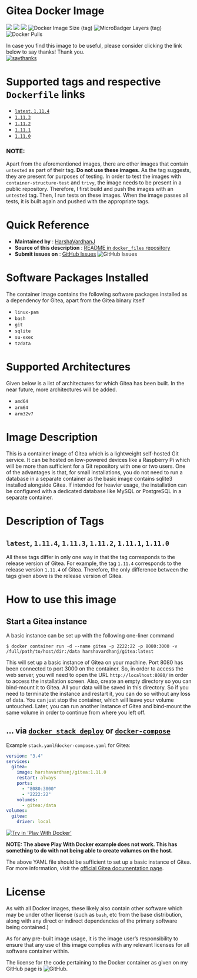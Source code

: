 # Gitea Docker Image


[![](https://images.microbadger.com/badges/version/harshavardhanj/gitea.svg)](https://microbadger.com/images/harshavardhanj/gitea "Get your own version badge on microbadger.com")
[![](https://images.microbadger.com/badges/commit/harshavardhanj/gitea.svg)](https://microbadger.com/images/harshavardhanj/gitea "Get your own commit badge on microbadger.com")
[![](https://images.microbadger.com/badges/license/harshavardhanj/gitea.svg)](https://microbadger.com/images/harshavardhanj/gitea "Get your own license badge on microbadger.com")
![Docker Image Size (tag)](https://img.shields.io/docker/image-size/harshavardhanj/gitea/1.11.0)
![MicroBadger Layers (tag)](https://img.shields.io/microbadger/layers/harshavardhanj/gitea/1.11.0)
![Docker Pulls](https://img.shields.io/docker/pulls/harshavardhanj/gitea)


In case you find this image to be useful, please consider clicking the link below to say thanks! Thank you.  
[![saythanks](https://img.shields.io/badge/say-thanks-ff69b4.svg)](https://saythanks.io/to/vardhanharshaj%40gmail.com)


# Supported tags and respective `Dockerfile` links

* [`latest`, `1.11.4`](https://github.com/HarshaVardhanJ/docker_files/blob/master/gitea/v1.11.4/Dockerfile)
* [`1.11.3`](https://github.com/HarshaVardhanJ/docker_files/blob/master/gitea/v1.11.3/Dockerfile)
* [`1.11.2`](https://github.com/HarshaVardhanJ/docker_files/blob/master/gitea/v1.11.2/Dockerfile)
* [`1.11.1`](https://github.com/HarshaVardhanJ/docker_files/blob/master/gitea/v1.11.1/Dockerfile)
* [`1.11.0`](https://github.com/HarshaVardhanJ/docker_files/blob/master/gitea/v1.11.0/Dockerfile)

### NOTE:

Apart from the aforementioned images, there are other images that contain `untested` as part of their tag. **Do not use these images.** As the tag suggests, they are present for purposes of testing. In order to test the images with `container-structure-test` and `trivy`, the image needs to be present in a public repository. Therefore, I first build and push the images with an `untested` tag. Then, I run tests on these images. When the image passes all tests, it is built again and pushed with the appropriate tags.



# Quick Reference

- **Maintained by** : [HarshaVardhanJ](https://github.com/HarshaVardhanJ/docker_files/)
- **Source of this description** : [README in `docker_files` repository](https://github.com/HarshaVardhanJ/docker_files/blob/master/gitea/README.md)
- **Submit issues on** : [GitHub Issues](https://github.com/HarshaVardhanJ/docker_files/issues)  ![GitHub Issues](https://img.shields.io/github/issues/HarshaVardhanJ/docker_files)



# Software Packages Installed

The container image contains the following software packages installed as a dependency for Gitea, apart from the Gitea binary itself  

* `linux-pam`
* `bash`
* `git`
* `sqlite`
* `su-exec`
* `tzdata`



# Supported Architectures

Given below is a list of architectures for which Gitea has been built. In the near future, more architectures will be added.

* `amd64`
* `arm64`
* `arm32v7`



# Image Description

This is a container image of Gitea which is a lightweight self-hosted Git service. It can be hosted on low-powered devices like a Raspberry Pi which will be more than sufficient for a Git repository with one or two users. One of the advantages is that, for small installations, you do not need to run a database in a separate container as the basic image contains sqlite3 installed alongside Gitea. If intended for heavier usage, the installation can be configured with a dedicated database like MySQL or PostgreSQL in a separate container.


# Description of Tags

## `latest`, `1.11.4`, `1.11.3`, `1.11.2`, `1.11.1`, `1.11.0`

All these tags differ in only one way in that the tag corresponds to the release version of Gitea. For example, the tag `1.11.4` corresponds to the release version `1.11.4` of Gitea. Therefore, the only difference between the tags given above is the release version of Gitea.


# How to use this image

## Start a Gitea instance


A basic instance can be set up with the following one-liner command

```shell
$ docker container run -d --name gitea -p 2222:22 -p 8080:3000 -v /full/path/to/host/dir:/data harshavardhanj/gitea:latest
```

This will set up a basic instance of Gitea on your machine. Port 8080 has been connected to port 3000 on the container. So, in order to access the web server, you will need to open the URL `http://localhost:8080/` in order to access the installation screen. Also, create an empty directory so you can bind-mount it to Gitea. All your data will be saved in this directory. So if you need to terminate the instance and restart it, you can do so without any loss of data. You can just stop the container, which will leave your volume untouched. Later, you can run another instance of Gitea and bind-mount
the same volume in order to continue from where you left off.


## ... via [`docker stack deploy`](https://docs.docker.com/engine/reference/commandline/stack_deploy/) or [`docker-compose`](https://github.com/docker/compose)

Example `stack.yaml`/`docker-compose.yaml` for Gitea:

```yaml
version: "3.4"
services:
  gitea:
    image: harshavardhanj/gitea:1.11.0
    restart: always
    ports:
      - "8080:3000"
      - "2222:22"
    volumes:
      - gitea:/data
volumes:
  gitea:
    driver: local
```

[![Try in ‘Play With Docker’](https://github.com/play-with-docker/stacks/raw/cff22438cb4195ace27f9b15784bbb497047afa7/assets/images/button.png)](https://labs.play-with-docker.com?stack=https://raw.githubusercontent.com/HarshaVardhanJ/docker_files/master/gitea/docker-compose.yaml)

**NOTE: The above Play With Docker example does not work. This has something to do with not being able to create volumes on the host.**

The above YAML file should be sufficient to set up a basic instance of Gitea. For more information, visit the [official Gitea documentation page](https://docs.gitea.io/en-us/install-with-docker/).



# License

As with all Docker images, these likely also contain other software which may be under other license (such as `bash`, etc from the base distribution, along with any direct or indirect dependencies of the primary software being contained.)

As for any pre-built image usage, it is the image user’s responsibility to ensure that any use of this image complies with any relevant licenses for all software container within.

The license for the code pertaining to the Docker container as given on my GitHub page is ![GitHub](https://img.shields.io/github/license/HarshaVardhanJ/docker_files).
